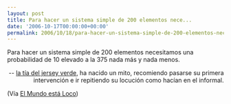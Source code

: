 ```yaml
---
layout: post
title: Para hacer un sistema simple de 200 elementos nece...
date: '2006-10-17T00:00:00+00:00'
permalink: 2006/10/18/para-hacer-un-sistema-simple-de-200-elementos-nece/
---
```

<p class="frase">Para hacer un sistema simple de 200 elementos necesitamos una probabilidad de 10 elevado a la 375 nada más y nada menos.</p><p align="right"> -- <a href="http://www.youtube.com/watch?v=b6aVv-RVx4U">la tía del jersey verde</a>, ha nacido un mito, recomiendo pasarse su primera intervención e ir repitiendo su locución como hacían en el informal.</p>

(Vía <a href="http://elmundoestaloco.blogspot.com/2006/10/quieren-que-les-expliquen-teoras.html">El Mundo está Loco</a>)
